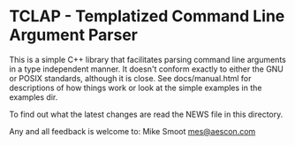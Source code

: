 # TCLAP - Templatized Command Line Argument Parser

This is a simple C++ library that facilitates parsing command line
arguments in a type independent manner.  It doesn't conform exactly
to either the GNU or POSIX standards, although it is close.  See
docs/manual.html for descriptions of how things work or look at the
simple examples in the examples dir.

To find out what the latest changes are read the NEWS file in this directory.


Any and all feedback is welcome to:  Mike Smoot <mes@aescon.com>



